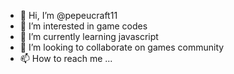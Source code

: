 - 👋 Hi, I’m @pepeucraft11
- 👀 I’m interested in game codes
- 🌱 I’m currently learning javascript
- 💞️ I’m looking to collaborate on games community
- 📫 How to reach me ...

<!---
pepeucraft11/pepeucraft11 is a ✨ special ✨ repository because its `README.md` (this file) appears on your GitHub profile.
You can click the Preview link to take a look at your changes.
--->
